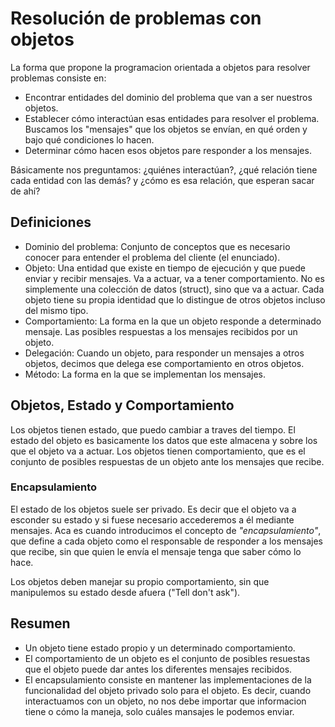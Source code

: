 # Resolución de problemas con objetos

La forma que propone la programacion orientada a objetos para resolver
problemas consiste en:

* Encontrar entidades del dominio del problema que van a ser nuestros objetos.
* Establecer cómo interactúan esas entidades para resolver el problema.
Buscamos los "mensajes" que los objetos se envían, en qué orden y bajo qué
condiciones lo hacen.
* Determinar cómo hacen esos objetos pare responder a los mensajes.

Básicamente nos preguntamos: ¿quiénes interactúan?, ¿qué relación tiene cada
entidad con las demás? y ¿cómo es esa relación, que esperan sacar de ahí?

## Definiciones

* Dominio del problema: Conjunto de conceptos que es necesario conocer para
entender el problema del cliente (el enunciado).
* Objeto: Una entidad que existe en tiempo de ejecución y que puede enviar y
recibir mensajes. Va a actuar, va a tener comportamiento. No es simplemente una
colección de datos (struct), sino que va a actuar. Cada objeto tiene su propia
identidad que lo distingue de otros objetos incluso del mismo tipo.
* Comportamiento: La forma en la que un objeto responde a determinado mensaje.
Las posibles respuestas a los mensajes recibidos por un objeto.
* Delegación: Cuando un objeto, para responder un mensajes a otros objetos,
decimos que delega ese comportamiento en otros objetos.
* Método: La forma en la que se implementan los mensajes.

## Objetos, Estado y Comportamiento

Los objetos tienen estado, que puedo cambiar a traves del tiempo. El estado del
objeto es basicamente los datos que este almacena y sobre los que el objeto va
a actuar. Los objetos tienen comportamiento, que es el conjunto de posibles
respuestas de un objeto ante los mensajes que recibe.

### Encapsulamiento

El estado de los objetos suele ser privado. Es decir que el objeto va a
esconder su estado y si fuese necesario accederemos a él mediante mensajes.
Aca es cuando introducimos el concepto de *"encapsulamiento"*, que define a
cada objeto como el responsable de responder a los mensajes que recibe, sin
que quien le envía el mensaje tenga que saber cómo lo hace.

Los objetos deben manejar su propio comportamiento, sin que manipulemos su
estado desde afuera ("Tell don't ask").

## Resumen

* Un objeto tiene estado propio y un determinado comportamiento.
* El comportamiento de un objeto es el conjunto de posibles resuestas que
el objeto puede dar antes los diferentes mensajes recibidos.
* El encapsulamiento consiste en mantener las implementaciones de la
funcionalidad del objeto privado solo para el objeto. Es decir, cuando
interactuamos con un objeto, no nos debe importar que informacion tiene o cómo
la maneja, solo cuáles mansajes le podemos enviar.
